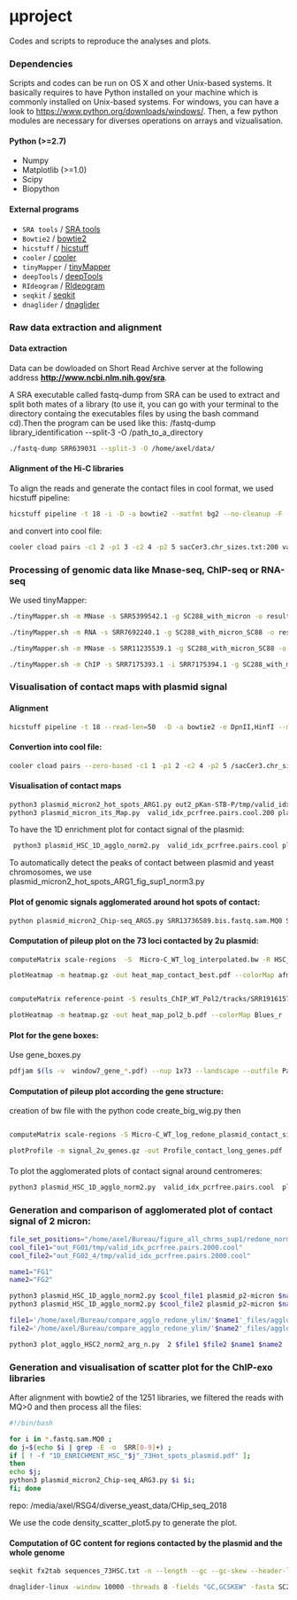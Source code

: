 #  µproject

Codes and scripts to reproduce the analyses and plots. 


### Dependencies

Scripts and codes can be run on OS X and other Unix-based systems. It basically requires to have Python installed on your machine which is commonly installed on Unix-based systems. 
For windows, you can have a look to https://www.python.org/downloads/windows/. Then, a few python modules are necessary for diverses operations on arrays and vizualisation. 

#### Python (>=2.7)
* Numpy
* Matplotlib (>=1.0)
* Scipy
* Biopython

#### External programs

* `SRA tools` / [SRA tools](https://github.com/ncbi/sra-tools)
* `Bowtie2` / [bowtie2](http://bowtie-bio.sourceforge.net/bowtie2/index.shtml)
* `hicstuff` / [hicstuff](https://github.com/koszullab/hicstuff)
* `cooler` / [cooler](https://github.com/open2c/cooler)
* `tinyMapper` / [tinyMapper](https://github.com/js2264/tinyMapper)
* `deepTools` / [deepTools](https://deeptools.readthedocs.io/en/develop/)
* `RIdeogram` / [RIdeogram](https://cran.r-project.org/web/packages/RIdeogram/vignettes/RIdeogram.html)
* `seqkit`   /   [seqkit](https://bioinf.shenwei.me/seqkit/)
* `dnaglider`   /   [dnaglider](https://github.com/cmdoret/dnaglider)

### Raw data extraction and alignment
#### Data extraction
Data can be dowloaded on Short Read Archive server at the following address **http://www.ncbi.nlm.nih.gov/sra**.

A SRA executable called fastq-dump from SRA can be used to extract and split both mates of a library (to use it, you can go with your terminal to the directory containg the executables files by using the bash command cd).Then the program can be used like this:  /fastq-dump library_identification --split-3 -O /path_to_a_directory
 
```bash
./fastq-dump SRR639031 --split-3 -O /home/axel/data/
```

#### Alignment of the Hi-C libraries
To align the reads and generate the contact files in cool format, we used hicstuff pipeline: 
```bash
hicstuff pipeline -t 18 -i -D -a bowtie2 --matfmt bg2 --no-cleanup -F -p -o out_Micro-C_WT_log_classic_genome  -g SC288_with_micron SRR7939017.1_1.fastq SRR7939017.1_2.fastq
```
and convert into cool file:
```bash
cooler cload pairs -c1 2 -p1 3 -c2 4 -p2 5 sacCer3.chr_sizes.txt:200 valid_idx_pcrfree.pairs valid_idx_pcrfree.pairs.cool
```

### Processing of genomic data like Mnase-seq, ChIP-seq or RNA-seq
We used tinyMapper: 
```bash
./tinyMapper.sh -m MNase -s SRR5399542.1 -g SC288_with_micron -o results_H3_CC 

./tinyMapper.sh -m RNA -s SRR7692240.1 -g SC288_with_micron_SC88 -o results_RNAseq

./tinyMapper.sh -m MNase -s SRR11235539.1 -g SC288_with_micron_SC88 -o results_ATAC-seq

./tinyMapper.sh -m ChIP -s SRR7175393.1 -i SRR7175394.1 -g SC288_with_micron_SC88 -o results_CHIP_Rpb3

```

### Visualisation of contact maps with plasmid signal

#### Alignment 

```bash
hicstuff pipeline -t 18 --read-len=50  -D -a bowtie2 -e DpnII,HinfI --matfmt bg2 --no-cleanup -F -p -o out2_pKan-STB-P -g SC288_with_pKan-STB-P     FG104_S2_R1_001.fastq.gz FG104_S2_R2_001.fastq.gz
```
#### Convertion into cool file:
```bash
cooler cload pairs --zero-based -c1 1 -p1 2 -c2 4 -p2 5 /sacCer3.chr_sizes.txt:2000  out2_pKan-STB-P/tmp/valid_idx_pcrfree.pairs  out2_pKan-STB-P/tmp/valid_idx_pcrfree.pairs.cool 
```

#### Visualisation of contact maps
```bash
python3 plasmid_micron2_hot_spots_ARG1.py out2_pKan-STB-P/tmp/valid_idx_pcrfree.pairs.cool     pKan-STB-P     pKan-STB-P
python3 plasmid_micron_its_Map.py  valid_idx_pcrfree.pairs.cool.200 plasmid_p2-micron micro-C-log
```
To have the 1D enrichment plot for contact signal of the plasmid:

```bash
 python3 plasmid_HSC_1D_agglo_norm2.py  valid_idx_pcrfree.pairs.cool plasmid_p2-micron topo2 HSC_plasmids_in_Micro-C_WT_log_SC288_genome.txt.sort.formated
 ```
 
To automatically detect the peaks of contact between plasmid and yeast chromosomes, we use plasmid_micron2_hot_spots_ARG1_fig_sup1_norm3.py 

#### Plot of genomic signals agglomerated around hot spots of contact: 

```bash
python plasmid_micron2_Chip-seq_ARG5.py SRR13736589.bis.fastq.sam.MQ0 SRR13736587.bis.fastq.sam.MQ0 H3_log H3_log
```

#### Computation of pileup plot on the 73 loci contacted by 2u plasmid: 

```bash
computeMatrix scale-regions  -S  Micro-C_WT_log_interpolated.bw -R HSC_73.bed2  --beforeRegionStartLength 20000  --regionBodyLength 10  --afterRegionStartLength 20000  --sortRegions keep -o heatmap.gz

plotHeatmap -m heatmap.gz -out heat_map_contact_best.pdf --colorMap afmhot_r  --missingDataColor white --sortRegions keep


computeMatrix reference-point -S results_ChIP_WT_Pol2/tracks/SRR1916157/SRR1916157^mapped_SC288_with_micron_SC88^K4V2CT.vs-SRR1916162.bw -R HSC_73.bed2  --beforeRegionStartLength 20000  --regionBodyLength 10  --afterRegionStartLength 20000  --sortRegions keep -o heatmap.gz

plotHeatmap -m heatmap.gz -out heat_map_pol2_b.pdf --colorMap Blues_r --missingDataColor grey  --sortRegions keep  --zMin 0.6 --zMax 1.2 --interpolationMethod  nearest

```
#### Plot for the gene boxes: 
Use gene_boxes.py
```bash
pdfjam $(ls -v  window7_gene_*.pdf) --nup 1x73 --landscape --outfile Page12_win_genes7.pdf
```


#### Computation of pileup plot according the gene structure: 
creation of bw file with the python code create_big_wig.py then

```bash

computeMatrix scale-regions -S Micro-C_WT_log_redone_plasmid_contact_signal.bw   -R long_genes_only_host_chrm.txt2  --beforeRegionStartLength 7000 --regionBodyLength 7000 --afterRegionStartLength  7000 --outFileName signal_2u_genes.gz 

plotProfile -m signal_2u_genes.gz -out Profile_contact_long_genes.pdf --numPlotsPerRow 2  --plotTitle "Contact signal at long gene (size>7b)"
```

#### 
To plot the agglomerated plots of contact signal around centromeres: 
```bash
python3 plasmid_HSC_1D_agglo_norm2.py  valid_idx_pcrfree.pairs.cool  plasmid_p2-micron log_centros centro1.dat55
```

### Generation and comparison of agglomerated plot of contact signal of 2 micron:

```bash
file_set_positions="/home/axel/Bureau/figure_all_chrms_sup1/redone_norm3/th_08/HSC_plasmids_in_Micro-C_WT_log_SC288_genome.txt.sort.formated"
cool_file1="out_FG01/tmp/valid_idx_pcrfree.pairs.2000.cool"
cool_file2="out_FG02_4/tmp/valid_idx_pcrfree.pairs.2000.cool"

name1="FG1"
name2="FG2"

python3 plasmid_HSC_1D_agglo_norm2.py $cool_file1 plasmid_p2-micron $name1  $file_set_positions
python3 plasmid_HSC_1D_agglo_norm2.py $cool_file2 plasmid_p2-micron $name2  $file_set_positions

file1='/home/axel/Bureau/compare_agglo_redone_ylim/'$name1'_files/agglomerated_signal_on_HSC__'$name1'_2.0kb_norm2.txt'
file2='/home/axel/Bureau/compare_agglo_redone_ylim/'$name2'_files/agglomerated_signal_on_HSC__'$name2'_2.0kb_norm2.txt'

python3 plot_agglo_HSC2_norm2_arg_n.py  2 $file1 $file2 $name1 $name2 

```

### Generation and visualisation of scatter plot for the ChIP-exo libraries

After alignment with bowtie2 of the 1251 libraries, we filtered the reads with MQ>0 and then process all the files: 

```bash
#!/bin/bash

for i in *.fastq.sam.MQ0 ; 
do j=$(echo $i | grep -E -o  SRR[0-9]+) ; 
if [ ! -f "1D_ENRICHMENT_HSC_"$j"_73Hot_spots_plasmid.pdf" ];
then 
echo $j;
python3 plasmid_micron2_Chip-seq_ARG3.py $i $i; 
fi; done
```

repo: /media/axel/RSG4/diverse_yeast_data/CHip_seq_2018

We use the code density_scatter_plot5.py to generate the plot. 

#### Computation of GC content for regions contacted by the plasmid and the whole genome

```bash
seqkit fx2tab sequences_73HSC.txt -n --length --gc --gc-skew --header-line > gc_content_73HSC.txt

dnaglider-linux -window 10000 -threads 8 -fields "GC,GCSKEW" -fasta SC288_with_micron.fa  -out gc_stats.tsv

```

